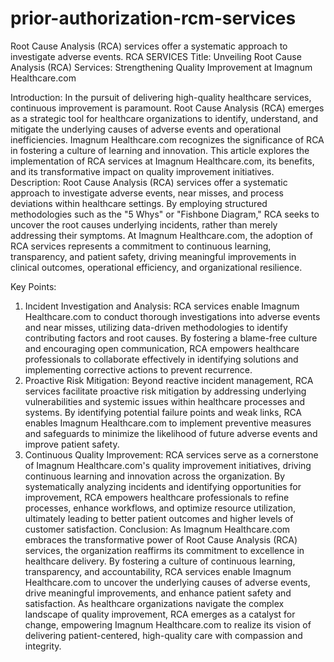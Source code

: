# prior-authorization-rcm-services
Root Cause Analysis (RCA) services offer a systematic approach to investigate adverse events.
RCA SERVICES
Title: 
Unveiling Root Cause Analysis (RCA) Services: Strengthening Quality Improvement at Imagnum Healthcare.com

Introduction: 
In the pursuit of delivering high-quality healthcare services, continuous improvement is paramount. Root Cause Analysis (RCA) emerges as a strategic tool for healthcare organizations to identify, understand, and mitigate the underlying causes of adverse events and operational inefficiencies. Imagnum Healthcare.com recognizes the significance of RCA in fostering a culture of learning and innovation. This article explores the implementation of RCA services at Imagnum Healthcare.com, its benefits, and its transformative impact on quality improvement initiatives.
Description: 
Root Cause Analysis (RCA) services offer a systematic approach to investigate adverse events, near misses, and process deviations within healthcare settings. By employing structured methodologies such as the "5 Whys" or "Fishbone Diagram," RCA seeks to uncover the root causes underlying incidents, rather than merely addressing their symptoms. At Imagnum Healthcare.com, the adoption of RCA services represents a commitment to continuous learning, transparency, and patient safety, driving meaningful improvements in clinical outcomes, operational efficiency, and organizational resilience.


Key Points:
1.	Incident Investigation and Analysis: RCA services enable Imagnum Healthcare.com to conduct thorough investigations into adverse events and near misses, utilizing data-driven methodologies to identify contributing factors and root causes. By fostering a blame-free culture and encouraging open communication, RCA empowers healthcare professionals to collaborate effectively in identifying solutions and implementing corrective actions to prevent recurrence.
2.	Proactive Risk Mitigation: Beyond reactive incident management, RCA services facilitate proactive risk mitigation by addressing underlying vulnerabilities and systemic issues within healthcare processes and systems. By identifying potential failure points and weak links, RCA enables Imagnum Healthcare.com to implement preventive measures and safeguards to minimize the likelihood of future adverse events and improve patient safety.
3.	Continuous Quality Improvement: RCA services serve as a cornerstone of Imagnum Healthcare.com's quality improvement initiatives, driving continuous learning and innovation across the organization. By systematically analyzing incidents and identifying opportunities for improvement, RCA empowers healthcare professionals to refine processes, enhance workflows, and optimize resource utilization, ultimately leading to better patient outcomes and higher levels of customer satisfaction.
Conclusion: 
As Imagnum Healthcare.com embraces the transformative power of Root Cause Analysis (RCA) services, the organization reaffirms its commitment to excellence in healthcare delivery. By fostering a culture of continuous learning, transparency, and accountability, RCA services enable Imagnum Healthcare.com to uncover the underlying causes of adverse events, drive meaningful improvements, and enhance patient safety and satisfaction. As healthcare organizations navigate the complex landscape of quality improvement, RCA emerges as a catalyst for change, empowering Imagnum Healthcare.com to realize its vision of delivering patient-centered, high-quality care with compassion and integrity.
 

